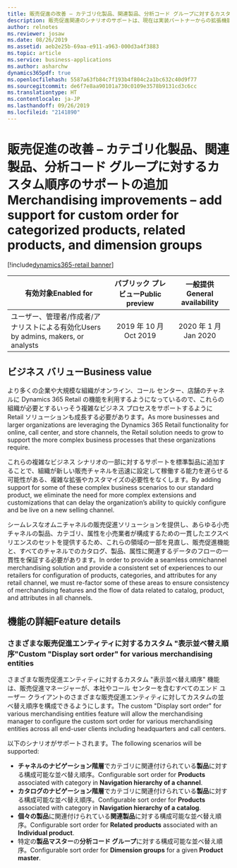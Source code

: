 ```yaml
---
title: 販売促進の改善 – カテゴリ化製品、関連製品、分析コード グループに対するカスタム順序のサポートの追加
description: 販売促進関連のシナリオのサポートは、現在は実装パートナーからの拡張機能が必要な既存のシナリオとよく一致するように強化されます。
author: relnotes
ms.reviewer: josaw
ms.date: 08/26/2019
ms.assetid: aeb2e25b-69aa-e911-a963-000d3a4f3883
ms.topic: article
ms.service: business-applications
ms.author: asharchw
dynamics365pdf: true
ms.openlocfilehash: 5587a63fb84c7f193b4f804c2a1bc632c40d9f77
ms.sourcegitcommit: de6f7e8aa90101a730c0109e3578b9131cd3c6cc
ms.translationtype: HT
ms.contentlocale: ja-JP
ms.lasthandoff: 09/26/2019
ms.locfileid: "2141890"
---
```

# <a name="merchandising-improvements--add-support-for-custom-order-for-categorized-products-related-products-and-dimension-groups"></a><span data-ttu-id="76a63-103">販売促進の改善 – カテゴリ化製品、関連製品、分析コード グループに対するカスタム順序のサポートの追加</span><span class="sxs-lookup"><span data-stu-id="76a63-103">Merchandising improvements – add support for custom order for categorized products, related products, and dimension groups</span></span>
[!include[dynamics365-retail banner](../includes/dynamics365-retail.md)]

| <span data-ttu-id="76a63-104">有効対象</span><span class="sxs-lookup"><span data-stu-id="76a63-104">Enabled for</span></span>    |  <span data-ttu-id="76a63-105">パブリック プレビュー</span><span class="sxs-lookup"><span data-stu-id="76a63-105">Public preview</span></span> | <span data-ttu-id="76a63-106">一般提供</span><span class="sxs-lookup"><span data-stu-id="76a63-106">General availability</span></span> | 
| ---------- | :----------: |:----------: |
|<span data-ttu-id="76a63-107">ユーザー、管理者/作成者/アナリストによる有効化</span><span class="sxs-lookup"><span data-stu-id="76a63-107">Users by admins, makers, or analysts</span></span>|<span data-ttu-id="76a63-108">2019 年 10 月</span><span class="sxs-lookup"><span data-stu-id="76a63-108">Oct 2019</span></span>| <span data-ttu-id="76a63-109">2020 年 1 月</span><span class="sxs-lookup"><span data-stu-id="76a63-109">Jan 2020</span></span>|


## <a name="business-value"></a><span data-ttu-id="76a63-110">ビジネス バリュー</span><span class="sxs-lookup"><span data-stu-id="76a63-110">Business value</span></span>
<!-- bv start -->
<span data-ttu-id="76a63-111">より多くの企業や大規模な組織がオンライン、コール センター、店舗のチャネルに Dynamics 365 Retail の機能を利用するようになっているので、これらの組織が必要とするいっそう複雑なビジネス プロセスをサポートするように Retail ソリューションも成長する必要があります。</span><span class="sxs-lookup"><span data-stu-id="76a63-111">As more businesses and larger organizations are leveraging the Dynamics 365 Retail functionality for online, call center, and store channels, the Retail solution needs to grow to support the more complex business processes that these organizations require.</span></span> 

<span data-ttu-id="76a63-112">これらの複雑なビジネス シナリオの一部に対するサポートを標準製品に追加することで、組織が新しい販売チャネルを迅速に設定して稼働する能力を遅らせる可能性がある、複雑な拡張やカスタマイズの必要性をなくします。</span><span class="sxs-lookup"><span data-stu-id="76a63-112">By adding support for some of these complex business scenarios to our standard product, we eliminate the need for more complex extensions and customizations that can delay the organization’s ability to quickly configure and be live on a new selling channel.</span></span> 

<span data-ttu-id="76a63-113">シームレスなオムニチャネルの販売促進ソリューションを提供し、あらゆる小売チャネルの製品、カテゴリ、属性を小売業者が構成するための一貫したエクスペリエンスのセットを提供するため、これらの領域の一部を見直し、販売促進機能と、すべてのチャネルでのカタログ、製品、属性に関連するデータのフローの一貫性を保証する必要があります。</span><span class="sxs-lookup"><span data-stu-id="76a63-113">In order to provide a seamless omnichannel merchandising solution and provide a consistent set of experiences to our retailers for configuration of products, categories, and attributes for any retail channel, we must re-factor some of these areas to ensure consistency of merchandising features and the flow of data related to catalog, product, and attributes in all channels.</span></span>
<!-- bv end -->



## <a name="feature-details"></a><span data-ttu-id="76a63-114">機能の詳細</span><span class="sxs-lookup"><span data-stu-id="76a63-114">Feature details</span></span>
<!--feature detail start -->
### <a name="custom-display-sort-order-for-various-merchandising-entities"></a><span data-ttu-id="76a63-115">さまざまな販売促進エンティティに対するカスタム "表示並べ替え順序"</span><span class="sxs-lookup"><span data-stu-id="76a63-115">Custom "Display sort order" for various merchandising entities</span></span>

<span data-ttu-id="76a63-116">さまざまな販売促進エンティティに対するカスタム "表示並べ替え順序" 機能は、販売促進マネージャーが、本社やコール センターを含むすべてのエンド ユーザー クライアントのさまざまな販売促進エンティティに対してカスタムの並べ替え順序を構成できるようにします。</span><span class="sxs-lookup"><span data-stu-id="76a63-116">The custom "Display sort order" for various merchandising entities feature will allow the merchandising manager to configure the custom sort order for various merchandising entities across all end-user clients including headquarters and call centers.</span></span> 

<span data-ttu-id="76a63-117">以下のシナリオがサポートされます。</span><span class="sxs-lookup"><span data-stu-id="76a63-117">The following scenarios will be supported:</span></span> 

- <span data-ttu-id="76a63-118">**チャネルのナビゲーション階層**でカテゴリに関連付けられている**製品**に対する構成可能な並べ替え順序。</span><span class="sxs-lookup"><span data-stu-id="76a63-118">Configurable sort order for **Products** associated with category in **Navigation hierarchy of a channel**.</span></span>   
- <span data-ttu-id="76a63-119">**カタログのナビゲーション階層**でカテゴリに関連付けられている**製品**に対する構成可能な並べ替え順序。</span><span class="sxs-lookup"><span data-stu-id="76a63-119">Configurable sort order for **Products** associated with category in **Navigation hierarchy of a catalog**.</span></span>    
- <span data-ttu-id="76a63-120">**個々の製品**に関連付けられている**関連製品**に対する構成可能な並べ替え順序。</span><span class="sxs-lookup"><span data-stu-id="76a63-120">Configurable sort order for **Related products** associated with an **Individual product**.</span></span>                     
- <span data-ttu-id="76a63-121">特定の**製品マスター**の**分析コード グループ**に対する構成可能な並べ替え順序。</span><span class="sxs-lookup"><span data-stu-id="76a63-121">Configurable sort order for **Dimension groups** for a given **Product master**.</span></span>
<!--feature detail end -->











